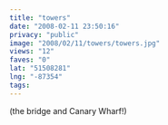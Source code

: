 ```yaml
---
title: "towers"
date: "2008-02-11 23:50:16"
privacy: "public"
image: "2008/02/11/towers/towers.jpg"
views: "12"
faves: "0"
lat: "51508281"
lng: "-87354"
tags:
---
```

(the bridge and Canary Wharf!)

